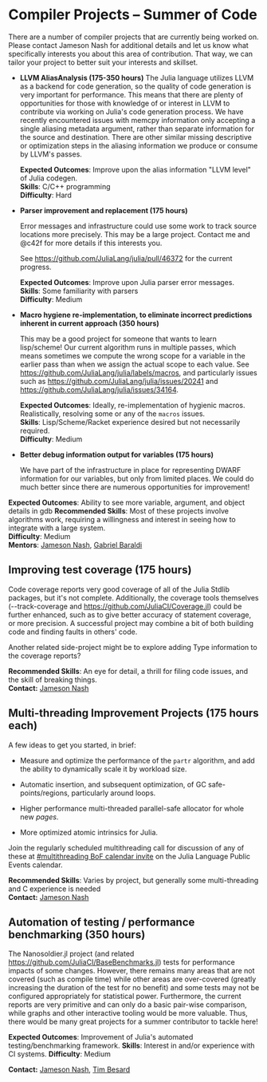 # Compiler Projects – Summer of Code

There are a number of compiler projects that are currently being worked on. Please contact Jameson Nash for
additional details and let us know what specifically interests you about this area of contribution.
That way, we can tailor your project to better suit your interests and skillset.

- **LLVM AliasAnalysis (175-350 hours)**
  The Julia language utilizes LLVM as a backend for code generation, so the quality of code generation is very important for performance. This means that there are plenty of opportunities for those with knowledge of or interest in LLVM to contribute via working on Julia's code generation process. We have recently encountered issues with memcpy information only accepting a single aliasing metadata argument, rather than separate information for the source and destination. There are other similar missing descriptive or optimization steps in the aliasing information we produce or consume by LLVM's passes.

  **Expected Outcomes**: Improve upon the alias information "LLVM level" of Julia codegen.\
  **Skills**: C/C++ programming\
  **Difficulty**: Hard

- **Parser improvement and replacement (175 hours)**

  Error messages and infrastructure could use some work to track source locations more precisely.
  This may be a large project. Contact me and @c42f for more details if this interests you.

  See <https://github.com/JuliaLang/julia/pull/46372> for the current progress.

  **Expected Outcomes**: Improve upon Julia parser error messages.\
  **Skills**: Some familiarity with parsers\
  **Difficulty**: Medium

- **Macro hygiene re-implementation, to eliminate incorrect predictions inherent in current approach (350 hours)**

  This may be a good project for someone that wants to learn lisp/scheme! Our current algorithm runs
  in multiple passes, which means sometimes we compute the wrong scope for a variable in the earlier
  pass than when we assign the actual scope to each value. See
  <https://github.com/JuliaLang/julia/labels/macros>, and particularly issues such as
  <https://github.com/JuliaLang/julia/issues/20241> and
  <https://github.com/JuliaLang/julia/issues/34164>.

  **Expected Outcomes**: Ideally, re-implementation of hygienic macros. Realistically, resolving some or any of the `macros` issues.\
  **Skills**: Lisp/Scheme/Racket experience desired but not necessarily required.\
  **Difficulty**: Medium

- **Better debug information output for variables (175 hours)**

  We have part of the infrastructure in place for representing DWARF information for our variables,
  but only from limited places. We could do much better since there are numerous opportunities for
  improvement!

**Expected Outcomes**: Ability to see more variable, argument, and object details in gdb
**Recommended Skills**: Most of these projects involve algorithms work, requiring
a willingness and interest in seeing how to integrate with a large system.\
**Difficulty**: Medium\
**Mentors**: [Jameson Nash](https://github.com/vtjnash), [Gabriel Baraldi
](https://github.com/gbaraldi)

## Improving test coverage (175 hours)

Code coverage reports very good coverage of all of the Julia Stdlib packages, but it's not complete.
Additionally, the coverage tools themselves (--track-coverage and
<https://github.com/JuliaCI/Coverage.jl>) could be further enhanced, such as to give better accuracy
of statement coverage, or more precision. A successful project may combine a bit of both building
code and finding faults in others' code.

Another related side-project might be to explore adding Type information to the coverage reports?

**Recommended Skills**: An eye for detail, a thrill for filing code issues, and the skill of breaking things.\
**Contact:** [Jameson Nash](https://github.com/vtjnash)

## Multi-threading Improvement Projects (175 hours each)

A few ideas to get you started, in brief:

- Measure and optimize the performance of the `partr` algorithm, and add the ability to dynamically
  scale it by workload size.

- Automatic insertion, and subsequent optimization, of GC safe-points/regions, particularly around loops.

- Higher performance multi-threaded parallel-safe allocator for whole new *pages*.

- More optimized atomic intrinsics for Julia.

Join the regularly scheduled multithreading call for discussion of any of these at [#multithreading
BoF calendar invite][threadcall] on the Julia Language Public Events calendar.

[threadcall]: https://calendar.google.com/event?action=TEMPLATE&tmeid=MzQ1MnZxMGNucGt2NGQwYW1zZjA4MzM5dGtfMjAyMTAyMTdUMTYzMDAwWiBqdWxpYWxhbmcub3JnX2tvbWF1YXFldDE0ZW9nOW9pdjNwNm83cG1nQGc&tmsrc=julialang.org_komauaqet14eog9oiv3p6o7pmg%40group.calendar.google.com&scp=ALL

**Recommended Skills**: Varies by project, but generally some multi-threading and C experience is needed\
**Contact:** [Jameson Nash](https://github.com/vtjnash)


## Automation of testing / performance benchmarking (350 hours)

The Nanosoldier.jl project (and related <https://github.com/JuliaCI/BaseBenchmarks.jl>) tests for
performance impacts of some changes. However, there remains many areas that are not covered (such as
compile time) while other areas are over-covered (greatly increasing the duration of the test for no
benefit) and some tests may not be configured appropriately for statistical power. Furthermore, the
current reports are very primitive and can only do a basic pair-wise comparison, while graphs and
other interactive tooling would be more valuable. Thus, there would be many great projects for a
summer contributor to tackle here!

**Expected Outcomes**: Improvement of Julia's automated testing/benchmarking framework.
**Skills**: Interest in and/or experience with CI systems.
**Difficulty**: Medium

**Contact:** [Jameson Nash](https://github.com/vtjnash), [Tim Besard](https://github.com/maleadt)
